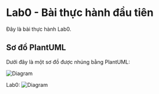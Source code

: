 # Lab0 - Bài thực hành đầu tiên

Đây là bài thực hành Lab0.

## Sơ đồ PlantUML

Dưới đây là một sơ đồ được nhúng bằng PlantUML:

![Diagram](http://www.plantuml.com/plantuml/png/encoded-diagram-text)

Lab0: ![Diagram](https://www.planttext.com/api/plantuml/png/T59DIiD05DxFAJwwpmLSIAKkkl07iOBRc0n9C7dLv4Nq12xSs0C85dT2GS6D6QIBaTvZJj0hE1CJQ6FSpC2Rx_SnQxKS5kpdN6Qfu8HJYRD2OkJRmyD9QQeNmYGtwa48F-1fZa4pP3V4JQ9VQG2_m5wO9THYnaRTWsEZPXJLhwTt1SjCYBAGWTDkLGxq5uwYrPjHJmdszMS3jndoGv_yI6QIk9Vr_RYQ4yRwkQ4Sv-4MHzI1u7cx7JNiO6AJlGU84nkJDe0TZJ_8Zf2Z_1Qpo96f5bUWs5vig-iFYi1MbzfseMid6lm_iMhMXPvFSMcg9UFQzHNTM5k-vqOjaBg5pDn2OhUGJPU-Jhqsk6sKX1XA2js7-0400F__0m00)
